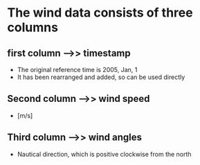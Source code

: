 # The wind data consists of three columns

## first column -->> timestamp
- The original reference time is 2005, Jan, 1
- It has been rearranged and added, so can be used directly

## Second column -->> wind speed
- [m/s]

## Third column -->> wind angles
- Nautical direction, which is positive clockwise from the north





